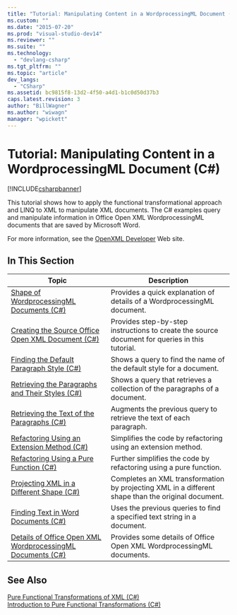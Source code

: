 ```yaml
---
title: "Tutorial: Manipulating Content in a WordprocessingML Document (C#) | Microsoft Docs"
ms.custom: ""
ms.date: "2015-07-20"
ms.prod: "visual-studio-dev14"
ms.reviewer: ""
ms.suite: ""
ms.technology: 
  - "devlang-csharp"
ms.tgt_pltfrm: ""
ms.topic: "article"
dev_langs: 
  - "CSharp"
ms.assetid: bc9815f8-13d2-4f50-a4d1-b1c0d50d37b3
caps.latest.revision: 3
author: "BillWagner"
ms.author: "wiwagn"
manager: "wpickett"
---
```

# Tutorial: Manipulating Content in a WordprocessingML Document (C#)
[!INCLUDE[csharpbanner](../../../../csharp/includes/csharpbanner.md)]

This tutorial shows how to apply the functional transformational approach and LINQ to XML to manipulate XML documents. The C# examples query and manipulate information in Office Open XML WordprocessingML documents that are saved by Microsoft Word.  
  
 For more information, see the [OpenXML Developer](http://go.microsoft.com/fwlink/?LinkID=95573) Web site.  
  
## In This Section  
  
|Topic|Description|  
|-----------|-----------------|  
|[Shape of WordprocessingML Documents (C#)](../../../../csharp/programming-guide/concepts/linq/shape-of-wordprocessingml-documents.md)|Provides a quick explanation of details of a WordprocessingML document.|  
|[Creating the Source Office Open XML Document (C#)](../../../../csharp/programming-guide/concepts/linq/creating-the-source-office-open-xml-document.md)|Provides step-by-step instructions to create the source document for queries in this tutorial.|  
|[Finding the Default Paragraph Style (C#)](../../../../csharp/programming-guide/concepts/linq/finding-the-default-paragraph-style.md)|Shows a query to find the name of the default style for a document.|  
|[Retrieving the Paragraphs and Their Styles (C#)](../../../../csharp/programming-guide/concepts/linq/retrieving-the-paragraphs-and-their-styles.md)|Shows a query that retrieves a collection of the paragraphs of a document.|  
|[Retrieving the Text of the Paragraphs (C#)](../../../../csharp/programming-guide/concepts/linq/retrieving-the-text-of-the-paragraphs.md)|Augments the previous query to retrieve the text of each paragraph.|  
|[Refactoring Using an Extension Method (C#)](../../../../csharp/programming-guide/concepts/linq/refactoring-using-an-extension-method.md)|Simplifies the code by refactoring using an extension method.|  
|[Refactoring Using a Pure Function (C#)](../../../../csharp/programming-guide/concepts/linq/refactoring-using-a-pure-function.md)|Further simplifies the code by refactoring using a pure function.|  
|[Projecting XML in a Different Shape (C#)](../../../../csharp/programming-guide/concepts/linq/projecting-xml-in-a-different-shape.md)|Completes an XML transformation by projecting XML in a different shape than the original document.|  
|[Finding Text in Word Documents (C#)](../../../../csharp/programming-guide/concepts/linq/finding-text-in-word-documents.md)|Uses the previous queries to find a specified text string in a document.|  
|[Details of Office Open XML WordprocessingML Documents (C#)](../../../../csharp/programming-guide/concepts/linq/details-of-office-open-xml-wordprocessingml-documents.md)|Provides some details of Office Open XML WordprocessingML documents.|  
  
## See Also  
 [Pure Functional Transformations of XML (C#)](../../../../csharp/programming-guide/concepts/linq/pure-functional-transformations-of-xml.md)   
 [Introduction to Pure Functional Transformations (C#)](../../../../csharp/programming-guide/concepts/linq/introduction-to-pure-functional-transformations.md)